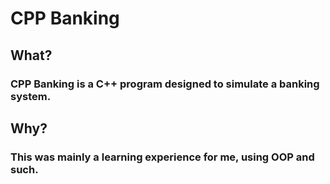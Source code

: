 # CPP Banking
## What?
### CPP Banking is a C++ program designed to simulate a banking system.
## Why?
### This was mainly a learning experience for me, using OOP and such. 
